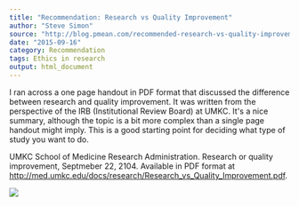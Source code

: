 ```yaml
---
title: "Recommendation: Research vs Quality Improvement"
author: "Steve Simon"
source: "http://blog.pmean.com/recommended-research-vs-quality-improvement/"
date: "2015-09-16"
category: Recommendation
tags: Ethics in research
output: html_document
---
```


I ran across a one page handout in PDF format that discussed the
difference between research and quality improvement. It was written from
the perspective of the IRB (Institutional Review Board) at UMKC. It's a
nice summary, although the topic is a bit more complex than a single
page handout might imply. This is a good starting point for deciding
what type of study you want to do.

<!---More--->

UMKC School of Medicine Research Administration. Research or quality
improvement, Septmeber 22, 2104. Available in PDF format at
<http://med.umkc.edu/docs/research/Research_vs_Quality_Improvement.pdf>.

![](http://www.pmean.com/images/recommended-research-vs-quality-improvement01.png)




